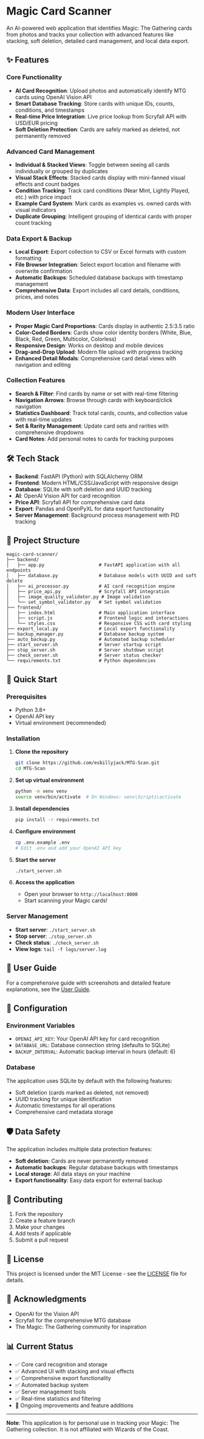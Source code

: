 # Magic Card Scanner

An AI-powered web application that identifies Magic: The Gathering cards from photos and tracks your collection with advanced features like stacking, soft deletion, detailed card management, and local data export.

## ✨ Features

### Core Functionality
- **AI Card Recognition**: Upload photos and automatically identify MTG cards using OpenAI Vision API
- **Smart Database Tracking**: Store cards with unique IDs, counts, conditions, and timestamps
- **Real-time Price Integration**: Live price lookup from Scryfall API with USD/EUR pricing
- **Soft Deletion Protection**: Cards are safely marked as deleted, not permanently removed

### Advanced Card Management
- **Individual & Stacked Views**: Toggle between seeing all cards individually or grouped by duplicates
- **Visual Stack Effects**: Stacked cards display with mini-fanned visual effects and count badges
- **Condition Tracking**: Track card conditions (Near Mint, Lightly Played, etc.) with price impact
- **Example Card System**: Mark cards as examples vs. owned cards with visual indicators
- **Duplicate Grouping**: Intelligent grouping of identical cards with proper count tracking

### Data Export & Backup
- **Local Export**: Export collection to CSV or Excel formats with custom formatting
- **File Browser Integration**: Select export location and filename with overwrite confirmation
- **Automatic Backups**: Scheduled database backups with timestamp management
- **Comprehensive Data**: Export includes all card details, conditions, prices, and notes

### Modern User Interface
- **Proper Magic Card Proportions**: Cards display in authentic 2.5:3.5 ratio
- **Color-Coded Borders**: Cards show color identity borders (White, Blue, Black, Red, Green, Multicolor, Colorless)
- **Responsive Design**: Works on desktop and mobile devices
- **Drag-and-Drop Upload**: Modern file upload with progress tracking
- **Enhanced Detail Modals**: Comprehensive card detail views with navigation and editing

### Collection Features
- **Search & Filter**: Find cards by name or set with real-time filtering
- **Navigation Arrows**: Browse through cards with keyboard/click navigation
- **Statistics Dashboard**: Track total cards, counts, and collection value with real-time updates
- **Set & Rarity Management**: Update card sets and rarities with comprehensive dropdowns
- **Card Notes**: Add personal notes to cards for tracking purposes

## 🛠 Tech Stack

- **Backend**: FastAPI (Python) with SQLAlchemy ORM
- **Frontend**: Modern HTML/CSS/JavaScript with responsive design
- **Database**: SQLite with soft deletion and UUID tracking
- **AI**: OpenAI Vision API for card recognition
- **Price API**: Scryfall API for comprehensive card data
- **Export**: Pandas and OpenPyXL for data export functionality
- **Server Management**: Background process management with PID tracking

## 📁 Project Structure

```
magic-card-scanner/
├── backend/
│   ├── app.py                    # FastAPI application with all endpoints
│   ├── database.py               # Database models with UUID and soft delete
│   ├── ai_processor.py           # AI card recognition engine
│   ├── price_api.py              # Scryfall API integration
│   ├── image_quality_validator.py # Image validation
│   └── set_symbol_validator.py   # Set symbol validation
├── frontend/
│   ├── index.html                # Main application interface
│   ├── script.js                 # Frontend logic and interactions
│   └── styles.css                # Responsive CSS with card styling
├── export_local.py               # Local export functionality
├── backup_manager.py             # Database backup system
├── auto_backup.py                # Automated backup scheduler
├── start_server.sh               # Server startup script
├── stop_server.sh                # Server shutdown script
├── check_server.sh               # Server status checker
└── requirements.txt              # Python dependencies
```

## 🚀 Quick Start

### Prerequisites
- Python 3.8+
- OpenAI API key
- Virtual environment (recommended)

### Installation

1. **Clone the repository**
   ```bash
   git clone https://github.com/esbillyjack/MTG-Scan.git
   cd MTG-Scan
   ```

2. **Set up virtual environment**
   ```bash
   python -m venv venv
   source venv/bin/activate  # On Windows: venv\Scripts\activate
   ```

3. **Install dependencies**
   ```bash
   pip install -r requirements.txt
   ```

4. **Configure environment**
   ```bash
   cp .env.example .env
   # Edit .env and add your OpenAI API key
   ```

5. **Start the server**
   ```bash
   ./start_server.sh
   ```

6. **Access the application**
   - Open your browser to `http://localhost:8000`
   - Start scanning your Magic cards!

### Server Management

- **Start server**: `./start_server.sh`
- **Stop server**: `./stop_server.sh`
- **Check status**: `./check_server.sh`
- **View logs**: `tail -f logs/server.log`

## 📖 User Guide

For a comprehensive guide with screenshots and detailed feature explanations, see the [User Guide](USER_GUIDE.md).

## 🔧 Configuration

### Environment Variables
- `OPENAI_API_KEY`: Your OpenAI API key for card recognition
- `DATABASE_URL`: Database connection string (defaults to SQLite)
- `BACKUP_INTERVAL`: Automatic backup interval in hours (default: 6)

### Database
The application uses SQLite by default with the following features:
- Soft deletion (cards marked as deleted, not removed)
- UUID tracking for unique identification
- Automatic timestamps for all operations
- Comprehensive card metadata storage

## 🛡️ Data Safety

The application includes multiple data protection features:
- **Soft deletion**: Cards are never permanently removed
- **Automatic backups**: Regular database backups with timestamps
- **Local storage**: All data stays on your machine
- **Export functionality**: Easy data export for external backup

## 🤝 Contributing

1. Fork the repository
2. Create a feature branch
3. Make your changes
4. Add tests if applicable
5. Submit a pull request

## 📝 License

This project is licensed under the MIT License - see the [LICENSE](LICENSE) file for details.

## 🙏 Acknowledgments

- OpenAI for the Vision API
- Scryfall for the comprehensive MTG database
- The Magic: The Gathering community for inspiration

## 📊 Current Status

- ✅ Core card recognition and storage
- ✅ Advanced UI with stacking and visual effects
- ✅ Comprehensive export functionality
- ✅ Automated backup system
- ✅ Server management tools
- ✅ Real-time statistics and filtering
- 🔄 Ongoing improvements and feature additions

---

**Note**: This application is for personal use in tracking your Magic: The Gathering collection. It is not affiliated with Wizards of the Coast. 
